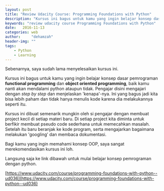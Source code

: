 ```yaml
---
layout: post
title: "Review Udacity Course: Programming Foundations with Python"
description: "Kursus ini bagus untuk kamu yang ingin belajar konsep dasar pemrograman **functional programming** dan **object oriented programming**, baik kamu nanti akan mendalami python ataupun tidak."
keywords: "review udacity course Programming Foundations with Python"
date:   2016-11-13
categories: web
author:     "dehamzah"
header-img: ""
tags:
    - Python
    - Learning
---
```



Sebenarnya, saya sudah lama menyelesaikan kursus ini.

Kursus ini bagus untuk kamu yang ingin belajar konsep dasar pemrograman **functional programming** dan **object oriented programming**, baik kamu nanti akan mendalami python ataupun tidak. Pengajar disini mengajari dengan *step by step* dan menjelaskan 'kenapa'-nya. Ini yang bagus jadi kita bisa lebih paham dan tidak hanya menulis kode karena dia melakukannya seperti itu.

Kursus ini dibuat semenarik mungkin oleh si pengajar dengan membuat project kecil di setiap materi baru. Di setiap project kita diminta untuk berfikir membuat pseudo code sederhana untuk memecahkan masalah. Setelah itu baru beranjak ke kode program, serta mengajarkan bagaimana melakukan 'googling' dan membaca dokumentasi.

Bagi kamu yang ingin memahami konsep OOP, saya sangat merekomendasikan kursus ini loh.

Langsung saja ke link dibawah untuk mulai belajar konsep pemrograman dengan python.

[https://www.udacity.com/course/programming-foundations-with-python--ud036](https://www.udacity.com/course/programming-foundations-with-python--ud036)

